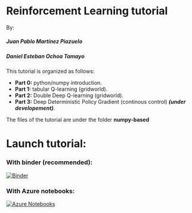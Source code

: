 # Reinforcement Learning tutorial
By: 
##### Juan Pablo Martínez Piazuelo
##### Daniel Esteban Ochoa Tamayo

This tutorial is organized as follows:
* **Part 0:** python/numpy introduction.
* **Part 1:** tabular Q-learning (gridworld).
* **Part 2:** Double Deep Q-learning (gridworld).
* **Part 3:** Deep Deterministic Policy Gradient (continous control) ***(under developement)***.

The files of the tutorial are under the folder **numpy-based**

# Launch tutorial:

### With binder (recommended):
[![Binder](https://mybinder.org/badge.svg)](https://mybinder.org/v2/gh/deot95/RL-tutorial/master)

### With Azure notebooks:
[![Azure Notebooks](https://notebooks.azure.com/launch.png)](https://notebooks.azure.com/import/gh/jpmartinez10/RL-tutorial)
